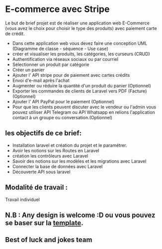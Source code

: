 # E-commerce avec Stripe

Le but de brief projet est de réaliser une application web E-Commerce (vous avez le choix pour choisir le type des produits) avec paiement carte de crédit.
- Dans cette application web vous devez faire une conception UML (Diagramme de classe - séquence - Use case) 
- créer et visualiser les produits, les catégories, les curseurs (CRUD)
- Authentification via réseaux sociaux ou par courriel 
- Sélectionner un produit par catégorie
- Créer un panier
- Ajouter l' API stripe pour de paiement avec cartes crédits
- Envoi d'e-mail après l'achat
- Augmenter ou réduire la quantité d'un produit du panier (Optionnel)
- Exporter les commandes de clients de Laravel vers PDF (Facture) (Optionnel)
- Ajouter l' API PayPal pour le paiement (Optionnel)
- Pour que les clients peuvent discuter avec le vendeur ou l'admin vous pouvez utiliser  API Telegram ou API Whatsapp en relions l'application contact à un groupe ou conversation.(Optionnel)


## les objectifs de ce brief:

- Installation laravel et création du projet et le paramétrer.
- Avoir les notions sur les Routes en Laravel
- création les contrôleurs avec Laravel
- Savoir des notions sur les modèles et les migrations avec Laravel
- Connecter la base de données avec Laravel
- Découverte API sous laravel


## Modalité de travail :
Travail individuel 

## N.B : Any design is welcome :D ou vous pouvez se baser sur la [template](https://github.com/HananeJab/Sprint-4/tree/main/Brief%20Projet/Ecommerce%20template).
## Best of luck and jokes team
